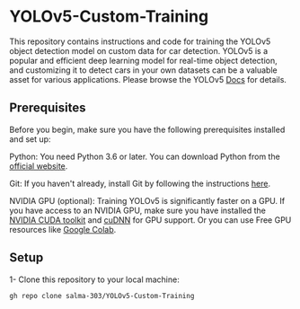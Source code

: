 # YOLOv5-Custom-Training
This repository contains instructions and code for training the YOLOv5 object detection model on custom data for car detection. YOLOv5 is a popular and efficient deep learning model for real-time object detection, and customizing it to detect cars in your own datasets can be a valuable asset for various applications. Please browse the YOLOv5 [Docs](https://docs.ultralytics.com/yolov5/) for details.

## Prerequisites
Before you begin, make sure you have the following prerequisites installed and set up:

Python: You need Python 3.6 or later. You can download Python from the [official website](https://www.python.org/downloads/).

Git: If you haven't already, install Git by following the instructions [here](https://git-scm.com/book/en/v2/Getting-Started-Installing-Git).

NVIDIA GPU (optional): Training YOLOv5 is significantly faster on a GPU. If you have access to an NVIDIA GPU, make sure you have installed the [NVIDIA CUDA toolkit](https://developer.nvidia.com/cuda-toolkit) and [cuDNN](https://developer.nvidia.com/cudnn) for GPU support.
Or you can use Free GPU resources like [Google Colab](https://colab.google/).

## Setup 
1- Clone this repository to your local machine:
```
gh repo clone salma-303/YOLOv5-Custom-Training
```
